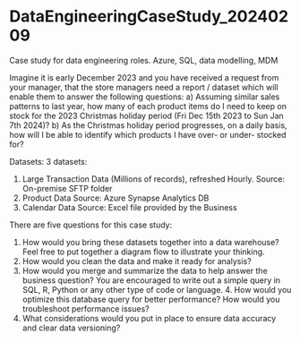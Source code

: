 # DataEngineeringCaseStudy_20240209
Case study for data engineering roles. Azure, SQL, data modelling, MDM


Imagine it is early December 2023 and you have received a request from your manager, that the store managers need a report / dataset which will enable them to answer the following questions: a) Assuming similar sales patterns to last year, how many of each product items do I need to keep on stock for the 2023 Christmas holiday period (Fri Dec 15th 2023 to Sun Jan 7th 2024)? b) As the Christmas holiday period progresses, on a daily basis, how will I be able to identify which products I have over- or under- stocked for?

Datasets: 3 datasets:
1.	Large Transaction Data (Millions of records), refreshed Hourly. Source: On-premise SFTP folder
2.	Product Data Source: Azure Synapse Analytics DB
3.	Calendar Data Source: Excel file provided by the Business

There are five questions for this case study:
1. How would you bring these datasets together into a data warehouse? Feel free to put together a diagram flow to illustrate your thinking.
2. How would you clean the data and make it ready for analysis?
3. How would you merge and summarize the data to help answer the business question? You are encouraged to write out a simple query in SQL, R, Python or any other type of code or language. 4. How would you optimize this database query for better performance? How would you troubleshoot performance issues?
5. What considerations would you put in place to ensure data accuracy and clear data versioning?
